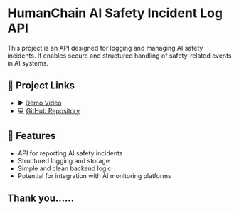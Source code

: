 # HumanChain AI Safety Incident Log API

This project is an API designed for logging and managing AI safety incidents. It enables secure and structured handling of safety-related events in AI systems.

## 🔗 Project Links

- ▶️ [Demo Video](https://drive.google.com/file/d/1sDFmNQykfFnHce_RDeDeSk0VfJ2-fmmg/view?usp=sharing)
- 💻 [GitHub Repository](https://github.com/danthulurisaihemanth/HumanChain-AI-Safety-Incident-Log-API)

## 🚀 Features

- API for reporting AI safety incidents
- Structured logging and storage
- Simple and clean backend logic
- Potential for integration with AI monitoring platforms

## Thank you......
